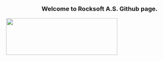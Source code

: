 <h3 align="center">Welcome to Rocksoft A.S. Github page.</h3>
<img align="center" src="./Rocksoft-Gorseller/rock-logo-small_Çalişma-Yüzeyi-1.png" width="300" 
     height="100"/>

<!-- <h3 align="center">https://www.rocksoft.com.tr/</h3> -->
<p align="left">
</p>
